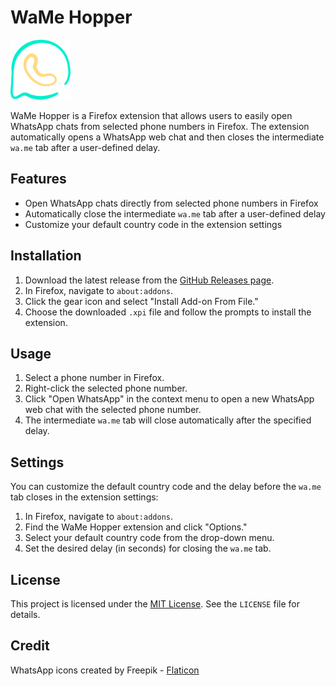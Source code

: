 # WaMe Hopper

![WaMe Hopper Logo](icons/icon96.png)

WaMe Hopper is a Firefox extension that allows users to easily open WhatsApp chats from selected phone numbers in Firefox. The extension automatically opens a WhatsApp web chat and then closes the intermediate `wa.me` tab after a user-defined delay.

## Features

- Open WhatsApp chats directly from selected phone numbers in Firefox
- Automatically close the intermediate `wa.me` tab after a user-defined delay
- Customize your default country code in the extension settings

## Installation

1. Download the latest release from the [GitHub Releases page](https://github.com/Beinish/wame-hopper/releases).
2. In Firefox, navigate to `about:addons`.
3. Click the gear icon and select "Install Add-on From File."
4. Choose the downloaded `.xpi` file and follow the prompts to install the extension.

## Usage

1. Select a phone number in Firefox.
2. Right-click the selected phone number.
3. Click "Open WhatsApp" in the context menu to open a new WhatsApp web chat with the selected phone number.
4. The intermediate `wa.me` tab will close automatically after the specified delay.

## Settings

You can customize the default country code and the delay before the `wa.me` tab closes in the extension settings:

1. In Firefox, navigate to `about:addons`.
2. Find the WaMe Hopper extension and click "Options."
3. Select your default country code from the drop-down menu.
4. Set the desired delay (in seconds) for closing the `wa.me` tab.

## License

This project is licensed under the [MIT License](LICENSE). See the `LICENSE` file for details.

## Credit

WhatsApp icons created by Freepik - [Flaticon](https://www.flaticon.com/free-icons/whatsap)